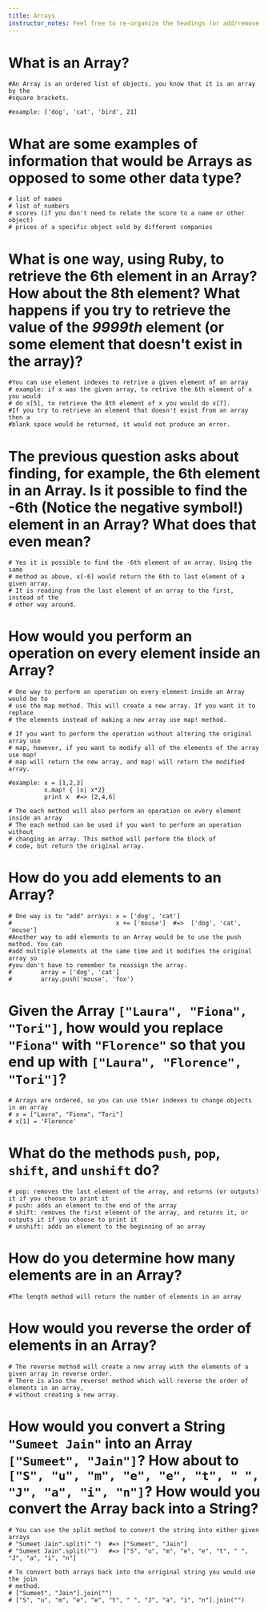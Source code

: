 ```yaml
---
title: Arrays
instructor_notes: Feel free to re-organize the headings (or add/remove headings) below. We included the headings for your benefit, but it's 100% fine if you want to write your responses in some different structure.
---
```


# What is an Array?

    #An Array is an ordered list of objects, you know that it is an array by the 
    #square brackets.
    
    #example: ['dog', 'cat', 'bird', 21]
    
# What are some examples of information that would be Arrays as opposed to some other data type?

    # list of names
    # list of numbers
    # scores (if you don't need to relate the score to a name or other object)
    # prices of a specific object sold by different companies

# What is one way, using Ruby, to retrieve the 6th element in an Array? How about the 8th element? What happens if you try to retrieve the value of the _9999th_ element (or some element that doesn't exist in the array)?

    #You can use element indexes to retrive a given element of an array
    # example: if x was the given array, to retrive the 6th element of x you would 
    # do x[5], to retrieve the 8th element of x you would do x[7].
    #If you try to retrieve an element that doesn't exist from an array then a
    #blank space would be returned, it would not produce an error.
    

# The previous question asks about finding, for example, the 6th element in an Array. Is it possible to find the **-6th** (Notice the negative symbol!) element in an Array? What does that even mean?

    # Yes it is possible to find the -6th element of an array. Using the same
    # method as above, x[-6] would return the 6th to last element of a given array.
    # It is reading from the last element of an array to the first, instead of the
    # other way around.

# How would you perform an operation on every element inside an Array?

    # One way to perform an operation on every element inside an Array would be to
    # use the map method. This will create a new array. If you want it to replace
    # the elements instead of making a new array use map! method. 
    
    # If you want to perform the operation without altering the original array use
    # map, however, if you want to modify all of the elements of the array use map!
    # map will return the new array, and map! will return the modified array.
    
    #example: x = [1,2,3]
              x.map! { |x| x*2}
              print x  #=> [2,4,6]
              
    # The each method will also perform an operation on every element inside an array
    # The each method can be used if you want to perform an operation without 
    # changing an array. This method will perform the block of 
    # code, but return the original array.

# How do you add elements to an Array?

    # One way is to "add" arrays: x = ['dog', 'cat'] 
    #                             x += ['mouse']  #=>  ['dog', 'cat', 'mouse']
    #Another way to add elements to an Array would be to use the push method. You can
    #add multiple elements at the same time and it modifies the original array so 
    #you don't have to remember to reassign the array. 
    #        array = ['dog', 'cat']
    #        array.push('mouse', 'fox')

# Given the Array `["Laura", "Fiona", "Tori"]`, how would you replace `"Fiona"` with `"Florence"` so that you end up with `["Laura", "Florence", "Tori"]`?

    # Arrays are ordered, so you can use thier indexes to change objects in an array
    # x = ["Laura", "Fiona", "Tori"]
    # x[1] = 'Florence'

# What do the methods `push`, `pop`, `shift`, and `unshift` do?

    # pop: removes the last element of the array, and returns (or outputs) it if you choose to print it
    # push: adds an element to the end of the array
    # shift: removes the first element of the array, and returns it, or outputs it if you choose to print it
    # unshift: adds an element to the beginning of an array 
    
# How do you determine how many elements are in an Array?

    #The length method will return the number of elements in an array

# How would you reverse the order of elements in an Array?
    
    # The reverse method will create a new array with the elements of a given array in reverse order.
    # There is also the reverse! method which will reverse the order of elements in an array,
    # without creating a new array.

# How would you convert a String `"Sumeet Jain"` into an Array `["Sumeet", "Jain"]`? How about to `["S", "u", "m", "e", "e", "t", " ", "J", "a", "i", "n"]`? How would you convert the Array back into a String?
    # You can use the split method to convert the string into either given arrays
    # "Sumeet Jain".split(" ")  #=> ["Sumeet", "Jain"]
    # "Sumeet Jain".split("")   #=> ["S", "u", "m", "e", "e", "t", " ", "J", "a", "i", "n"]
    
    # To convert both arrays back into the orriginal string you would use the join
    # method. 
    # ["Sumeet", "Jain"].join("")
    # ["S", "u", "m", "e", "e", "t", " ", "J", "a", "i", "n"].join("")